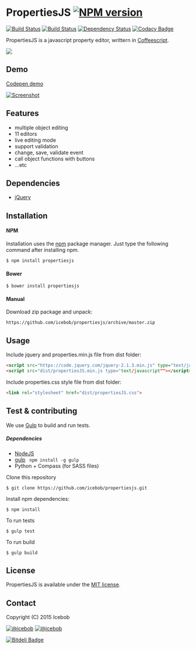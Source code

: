 # PropertiesJS [![NPM version](https://img.shields.io/npm/v/propertiesjs.svg)](https://www.npmjs.com/package/propertiesjs)
[![Build Status](https://img.shields.io/travis/icebob/propertiesjs.svg)](https://travis-ci.org/icebob/propertiesjs)
[![Build Status](https://api.shippable.com/projects/55354923edd7f2c052c9acd1/badge?branchName=master)](https://app.shippable.com/projects/55354923edd7f2c052c9acd1/builds/latest)
[![Dependency Status](https://img.shields.io/david/icebob/propertiesjs.svg)](https://david-dm.org/icebob/propertiesjs)
[![Codacy Badge](https://www.codacy.com/project/badge/7c7e3a15825f411f8dd395a8893fc08e)](https://www.codacy.com/app/mereg-norbert/propertiesjs)

PropertiesJS is a javascript property editor, writtern in [Coffeescript](http://coffeescript.org/).

[![](https://img.shields.io/gratipay/icebob.svg)](https://gratipay.com/icebob)

## Demo
[Codepen demo](http://codepen.io/icebob/full/WvezpR/)

[![Screenshot](https://pbs.twimg.com/media/CC-6yPEWEAAf8ku.png)](http://codepen.io/icebob/full/WvezpR/)

## Features
- multiple object editing
- 11 editors
- live editing mode
- support validation
- change, save, validate event
- call object functions with buttons
- ...etc

## Dependencies
- [jQuery](http://www.jquery.com)

## Installation
#### NPM
Installation uses the [npm](http://npmjs.org/) package manager. Just type the following command after installing npm.
```
$ npm install propertiesjs
```
#### Bower
```
$ bower install propertiesjs
```
#### Manual
Download zip package and unpack: 
```
https://github.com/icebob/propertiesjs/archive/master.zip
```


## Usage
Include jquery and properties.min.js file from dist folder:
```html
<script src="https://code.jquery.com/jquery-2.1.3.min.js" type="text/javascript"></script>  
<script src="dist/propertiesJS.min.js type="text/javascript""></script> 
```
Include properties.css style file from dist folder:
```html
<link rel="stylesheet" href="dist/propertiesJS.css">
```

## Test & contributing
We use [Gulp](www.gulpjs.com) to build and run tests.
##### Dependencies
- [NodeJS](http://nodejs.org)
- [gulp](http://gulpjs.com) ` npm install -g gulp`
- Python + Compass (for SASS files)

Clone this repository
``` 
$ git clone https://github.com/icebob/propertiesjs.git
```
Install npm dependencies:
```
$ npm install
```

To run tests
```
$ gulp test
```

To run build
```
$ gulp build
```

## License
PropertiesJS is available under the [MIT license](https://tldrlegal.com/license/mit-license).

## Contact

Copyright (C) 2015 Icebob

[![@icebob](https://img.shields.io/badge/github-icebob-green.svg)](https://github.com/icebob) [![@icebob](https://img.shields.io/badge/twitter-Icebobcsi-blue.svg)](https://twitter.com/Icebobcsi)

[![Bitdeli Badge](https://d2weczhvl823v0.cloudfront.net/icebob/propertiesjs/trend.png)](https://bitdeli.com/free "Bitdeli Badge")
